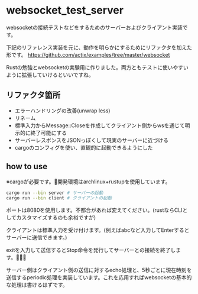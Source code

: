# websocket_test_server
websocketの接続テストなどをするためのサーバーおよびクライアント実装です。

下記のリファレンス実装を元に、動作を明らかにするためにリファクタを加えた形です。
https://github.com/actix/examples/tree/master/websocket

Rustの勉強とwebsocketの実験用に作りました。両方ともテストに使いやすいように拡張していけるといいですね。

## リファクタ箇所
- エラーハンドリングの改善(unwrap less)
- リネーム
- 標準入力からMessage::Closeを作成してクライアント側からwsを通じて明示的に終了可能にする
- サーバーレスポンスをJSONっぽくして現実のサーバーに近づける
- cargoのコンフィグを使い、直観的に起動できるようにした

## how to use
※cargoが必要です。開発環境はarchlinux+rustupを使用しています。
```sh
cargo run --bin server # サーバーの起動
cargo run --bin client # クライアントの起動
```

ポートは8080を使用します。不都合があれば変えてください。(rustならCLIとしてカスタマイズするのも余裕ですが)

クライアントは標準入力を受け付けます。(例えばabcなど入力してEnterするとサーバーに送信できます。)

exitを入力して送信するとStop命令を発行してサーバーとの接続を終了します。

サーバー側はクライアント側の送信に対するecho処理と、5秒ごとに現在時刻を送信するperiodic処理を実装しています。これを応用すればwebsocketの基本的な処理は書けるはずです。

